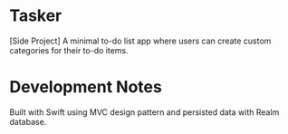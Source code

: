 # Tasker 
[Side Project] A minimal to-do list app where users can create custom categories for their to-do items.
# Development Notes 
Built with Swift using MVC design pattern and persisted data with Realm database.
   
